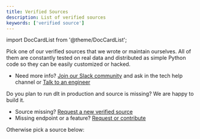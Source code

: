 ```yaml
---
title: Verified Sources
description: List of verified sources
keywords: ['verified source']
---
```

import DocCardList from '@theme/DocCardList';

Pick one of our verified sources that we wrote or maintain ourselves. All of them are constantly tested on real data and distributed as simple Python code so they can be easily customized or hacked.

* Need more info? [Join our Slack community](https://dlthub.com/community) and ask in the tech help channel or [Talk to an engineer](https://calendar.app.google/kiLhuMsWKpZUpfho6)

Do you plan to run dlt in production and source is missing? We are happy to build it.
* Source missing? [Request a new verified source](https://github.com/dlt-hub/verified-sources/issues/new?template=source-request.md)
* Missing endpoint or a feature? [Request or contribute](https://github.com/dlt-hub/verified-sources/issues/new?template=extend-a-source.md)

Otherwise pick a source below:

<DocCardList />
